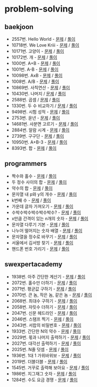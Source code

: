 # problem-solving

## baekjoon

- 2557번. Hello World - [문제](https://www.acmicpc.net/problem/2557) / [풀이](./baekjoon/hello_world_2557.py)
- 10718번. We Love Kriii - [문제](https://www.acmicpc.net/problem/10718) / [풀이](./baekjoon/we_love_kriii_10718.py)
- 10171번. 고양이 - [문제](https://www.acmicpc.net/problem/10171) / [풀이](./baekjoon/cat_10171.py)
- 10172번. 개 - [문제](https://www.acmicpc.net/problem/10172) / [풀이](./baekjoon/dog_10172.py)
- 1000번. A+B - [문제](https://www.acmicpc.net/problem/1000) / [풀이](./baekjoon/a_plus_b_1000.py)
- 1001번. A-B - [문제](https://www.acmicpc.net/problem/1001) / [풀이](./baekjoon/a_minus_b_1001.py)
- 10098번. AxB - [문제](https://www.acmicpc.net/problem/10998) / [풀이](./baekjoon/a_times_b_10998.py)
- 1008번. A/B - [문제](https://www.acmicpc.net/problem/1008) / [풀이](./baekjoon/a_divided_by_b_1008.py)
- 10869번. 사칙연산 - [문제](https://www.acmicpc.net/problem/10869) / [풀이](./baekjoon/four_fundamental_arithmetic_operations_10869.py)
- 10430번. 나머지 / [문제](https://www.acmicpc.net/problem/10430) / [풀이](./baekjoon/rest_10430.py)
- 2588번. 곱셈 / [문제](https://www.acmicpc.net/problem/2588) / [풀이](./baekjoon/multyply_2588.py)
- 1330번. 두 수 비교하기 / [문제](https://www.acmicpc.net/problem/1330) / [풀이](./baekjoon/compare_two_numbers_1330.py)
- 9498번. 시험 성적 - [문제](https://www.acmicpc.net/problem/9498) / [풀이](./baekjoon/exam_grades_9498.py)
- 2753번. 윤년 - [문제](https://www.acmicpc.net/problem/2753) / [풀이](./baekjoon/leap_year_2753.py)
- 14681번. 사분면 고르기 - [문제](https://www.acmicpc.net/problem/14681) / [풀이](./baekjoon/pick_quadrant_14681.py)
- 2884번. 알람 시계 - [문제](https://www.acmicpc.net/problem/2884) / [풀이](./baekjoon/alarm_clock_2884.py)
- 2739번. 구구단 - [문제](https://www.acmicpc.net/problem/2739) / [풀이](./baekjoon/multiplication_table_2739.py)
- 10950번. A+B-3 - [문제](https://www.acmicpc.net/problem/10950) / [풀이](./baekjoon/a_plus_b_3_10950.py)
- 8393번. 합 - [문제](https://www.acmicpc.net/problem/8393) / [풀이](./baekjoon/sum_8393.py)

## programmers

- 짝수와 홀수 - [문제](https://programmers.co.kr/learn/courses/30/lessons/12937?language=python3) / [풀이](./programmers/even_numver_and_odd_number.py)
- 두 정수 사이의 합 - [문제](https://programmers.co.kr/learn/courses/30/lessons/12912?language=python3) / [풀이](./programmers/sum_between_two_integers.py)
- 약수의 합 - [문제](https://programmers.co.kr/learn/courses/30/lessons/12928?language=python3) / [풀이](./programmers/sum_of_divisor.py)
- 문자열 내 p와 y의 개수 - [문제](https://programmers.co.kr/learn/courses/30/lessons/12916?language=python3) / [풀이](./programmers/count_of_p_and_y.py)
- k번째 수 - [문제](https://programmers.co.kr/learn/courses/30/lessons/42748?language=python3) / [풀이](./programmers/k_th_number.py)
- 가운데 글자 가져오기 - [문제](https://programmers.co.kr/learn/courses/30/lessons/12903?language=python3) / [풀이](./programmers/get_middle_character.py)
- 수박수박수박수박수박수? - [문제](https://programmers.co.kr/learn/courses/30/lessons/12922?language=python3) / [풀이](./programmers/water_melon_water.py)
- x만큼 간격이 있는 n개의 숫자 - [문제](https://programmers.co.kr/learn/courses/30/lessons/12954?language=python3) / [풀이](./programmers/n_digits_with_x_spacing.py)
- 문자열 다루기 기본 - [문제](https://programmers.co.kr/learn/courses/30/lessons/12918?language=python3) / [풀이](./programmers/string_handling_basic.py)
- 나누어 떨어지는 숫자 배열 - [문제](https://programmers.co.kr/learn/courses/30/lessons/12910?language=python3) / [풀이](./programmers/divided_numbers_array.py)
- 문자열을 정수로 바꾸기 - [문제](https://programmers.co.kr/learn/courses/30/lessons/12925?language=python3) / [풀이](./programmers/replace_string_with_integer.py)
- 서울에서 김서방 찾기 - [문제](https://programmers.co.kr/learn/courses/30/lessons/12919?language=python3) / [풀이](./programmers/find_kim_in_seoul.py)
- 핸드폰 번호 가리기 - [문제](https://programmers.co.kr/learn/courses/30/lessons/12948?language=python3) / [풀이](./programmers/hide_phone_number.py)

## swexpertacademy

- 1938번. 아주 간단한 계산기 - [문제](https://swexpertacademy.com/main/code/problem/problemDetail.do?contestProbId=AV5PjsYKAMIDFAUq&categoryId=AV5PjsYKAMIDFAUq&categoryType=CODE) / [풀이](./swexpertacademy/very_simple_calculator_1938.py)
- 2072번. 홀수만 더하기 - [문제](https://swexpertacademy.com/main/code/problem/problemDetail.do?contestProbId=AV5QSEhaA5sDFAUq&categoryId=AV5QSEhaA5sDFAUq&categoryType=CODE) / [풀이](./swexpertacademy/odd_number_plus_2072.py)
- 2071번. 평균값 구하기 - [문제](https://swexpertacademy.com/main/code/problem/problemDetail.do?contestProbId=AV5QRnJqA5cDFAUq&categoryId=AV5QRnJqA5cDFAUq&categoryType=CODE) / [풀이](./swexpertacademy/get_average_value_2071.py)
- 2070번. 큰 놈, 작은 놈, 같은 놈 - [문제](https://swexpertacademy.com/main/code/problem/problemDetail.do?contestProbId=AV5QQ6qqA40DFAUq&categoryId=AV5QQ6qqA40DFAUq&categoryType=CODE) / [풀이](./swexpertacademy/big_small_same_2070.py)
- 2068번. 최대수 구하기 - [문제](https://swexpertacademy.com/main/code/problem/problemDetail.do?contestProbId=AV5QQhbqA4QDFAUq&categoryId=AV5QQhbqA4QDFAUq&categoryType=CODE) / [풀이](./swexpertacademy/get_biggest_number_2068.py)
- 2058번. 자릿수 더하기 - [문제](https://swexpertacademy.com/main/code/problem/problemDetail.do?contestProbId=AV5QPRjqA10DFAUq&categoryId=AV5QPRjqA10DFAUq&categoryType=CODE) / [풀이](./swexpertacademy/sum_digits_2058.py)
- 2047번. 신문 헤드라인 - [문제](https://swexpertacademy.com/main/code/problem/problemDetail.do?contestProbId=AV5QKsLaAy0DFAUq&categoryId=AV5QKsLaAy0DFAUq&categoryType=CODE) / [풀이](./swexpertacademy/newspaper_headline_2047.py)
- 2046번. 스탬프 찍기 - [문제](https://swexpertacademy.com/main/code/problem/problemDetail.do?contestProbId=AV5QKdT6AyYDFAUq&categoryId=AV5QKdT6AyYDFAUq&categoryType=CODE) / [풀이](./swexpertacademy/stamp_2046.py)
- 2043번. 서랍의 비밀번호 - [문제](https://swexpertacademy.com/main/code/problem/problemDetail.do?contestProbId=AV5QJ_8KAx8DFAUq&categoryId=AV5QJ_8KAx8DFAUq&categoryType=CODE) / [풀이](./swexpertacademy/password_of_drawer_2043.py)
- 1933번. 간단한 N의 약수 - [문제](https://swexpertacademy.com/main/code/problem/problemDetail.do?contestProbId=AV5PhcWaAKIDFAUq&categoryId=AV5PhcWaAKIDFAUq&categoryType=CODE) / [풀이](./swexpertacademy/simple_divisor_of_n_1933.py)
- 2029번. 몫과 나머지 출력하기 - [문제](https://swexpertacademy.com/main/code/problem/problemDetail.do?contestProbId=AV5QGNvKAtEDFAUq&categoryId=AV5QGNvKAtEDFAUq&categoryType=CODE) / [풀이](./swexpertacademy/print_quotient_and_remainder_2029.py)
- 2027번. 대각선 출력하기 - [문제](https://swexpertacademy.com/main/code/problem/problemDetail.do?contestProbId=AV5QFuZ6As0DFAUq&categoryId=AV5QFuZ6As0DFAUq&categoryType=CODE) / [풀이](./swexpertacademy/print_dialog_line_2027.py)
- 2025번. N줄 덧셈 - [문제](https://swexpertacademy.com/main/code/problem/problemDetail.do?contestProbId=AV5QFZtaAscDFAUq&categoryId=AV5QFZtaAscDFAUq&categoryType=CODE) / [풀이](./swexpertacademy/n_line_add_2025.py)
- 1936번. 1대 1 가위바위보 - [문제](https://swexpertacademy.com/main/code/problem/problemDetail.do?contestProbId=AV5PjKXKALcDFAUq&categoryId=AV5PjKXKALcDFAUq&categoryType=CODE) / [풀이](./swexpertacademy/rock_paper_scissors_1936.py)
- 2019번. 더블더블 - [문제](https://swexpertacademy.com/main/code/problem/problemDetail.do?contestProbId=AV5QDEX6AqwDFAUq&categoryId=AV5QDEX6AqwDFAUq&categoryType=CODE) / [풀이](./swexpertacademy/double_double_2019.py)
- 1545번. 거꾸로 출력해 보아요 - [문제](https://swexpertacademy.com/main/code/problem/problemDetail.do?contestProbId=AV2gbY0qAAQBBAS0&categoryId=AV2gbY0qAAQBBAS0&categoryType=CODE) / [풀이](./swexpertacademy/print_upside_down_1545.py)
- 1986번. 지그재그 숫자 - [문제](https://swexpertacademy.com/main/code/problem/problemDetail.do?contestProbId=AV5PxmBqAe8DFAUq&categoryId=AV5PxmBqAe8DFAUq&categoryType=CODE) / [풀이](./swexpertacademy/zig_zag_number_1986.py)
- 1284번. 수도 요금 경쟁 - [문제](https://swexpertacademy.com/main/code/problem/problemDetail.do?contestProbId=AV189xUaI8UCFAZN&categoryId=AV189xUaI8UCFAZN&categoryType=CODE) / [풀이](./swexpertacademy/water_price_competition_1284.py)
